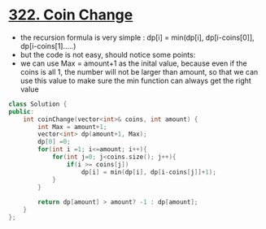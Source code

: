 # [322. Coin Change](https://leetcode.com/problems/coin-change/#/solutions)
* the recursion formula is very simple : dp[i] = min(dp[i], dp[i-coins[0]], dp[i-coins[1].....)
* but the code is not easy, should notice some points:
* we can use Max = amount+1 as the inital value, because even if the coins is all 1, the number will not be larger than amount, so that we can use this value to make sure the min function can always get the right value

```C++
class Solution {
public:
    int coinChange(vector<int>& coins, int amount) {
        int Max = amount+1;
        vector<int> dp(amount+1, Max);
        dp[0] =0;
        for(int i =1; i<=amount; i++){
            for(int j=0; j<coins.size(); j++){
                if(i >= coins[j])
                    dp[i] = min(dp[i], dp[i-coins[j]]+1);
            }
        }
        
        return dp[amount] > amount? -1 : dp[amount];
    }
};

```
